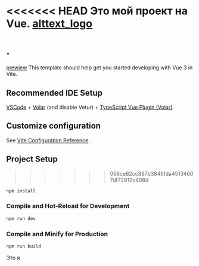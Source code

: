 <<<<<<< HEAD
Это мой проект на Vue.
[alttext_logo](http://github.io/JavaScriptMan-for/VueRegister/assets/favicon.svg)
=======
# .
[prewiew](https://github.com/JavaScriptMan-for/Register/blob/main/public/favicon.ico)
This template should help get you started developing with Vue 3 in Vite.

## Recommended IDE Setup

[VSCode](https://code.visualstudio.com/) + [Volar](https://marketplace.visualstudio.com/items?itemName=Vue.volar) (and disable Vetur) + [TypeScript Vue Plugin (Volar)](https://marketplace.visualstudio.com/items?itemName=Vue.vscode-typescript-vue-plugin).

## Customize configuration

See [Vite Configuration Reference](https://vitejs.dev/config/).

## Project Setup

>>>>>>> 068ce82cc897b3846fda45134607df72912c406d
```sh
npm install
```

### Compile and Hot-Reload for Development

```sh
npm run dev
```

### Compile and Minify for Production

```sh
npm run build
```
Это я
